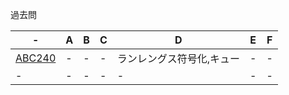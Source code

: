 過去問

| -  |  A  |  B |  C  |  D  |  E  |  F  |
| ---- | ---- | ---- | ---- | ---- | ---- | ---- |
|  [ABC240](https://atcoder.jp/contests/abc240)  |  -  |  -  |  -  |  ランレングス符号化,キュー  |  -  |  -  |
|  -  |  -  |  -  |  -  |  -  |  -  |  -  |
